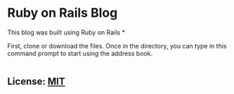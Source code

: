 # Ruby on Rails Blog
This blog was built using Ruby on Rails
* 

First, clone or download the files. Once in the directory, you can type in this command prompt to start using the address book.  

```shell script

```

## License:  [MIT](LICENSE)
